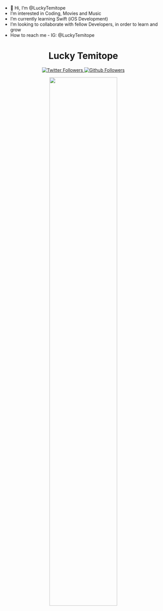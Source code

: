 - 👋 Hi, I’m @LuckyTemitope
- I’m interested in Coding, Movies and Music
- I’m currently learning Swift (iOS Development)
- I’m looking to collaborate with fellow Developers, in order to learn and grow
- How to reach me - IG: @LuckyTemitope

<h1 align="center" > Lucky Temitope </h1>
<p align="center">
  <a href="https://twitter.com/losunbiyi" target="_blank">
    <img src="https://img.shields.io/twitter/follow/kdsgyt?label=Follow&logo=twitter&style=for-the-badge"  alt="Twitter Followers" />
  </a>
  <a href="https://github.com/LuckyTemitope" target="_blank">
    <img src="https://img.shields.io/github/followers/kdsgyt?label=Follow&logo=github&style=for-the-badge"  alt="Github Followers" />
  </a>
<!--   <a href="https://twitch.com/kdsgcodes" target="_blank">
    <img src="https://img.shields.io/twitch/status/kdsgcodes?style=for-the-badge&logo=twitch"  alt="twitch Followers" />
  </a>
  -->
</p>
<p align="center">
  <img width="65%" src="https://github-readme-stats.vercel.app/api?username=luckytemitope&&show_icons=true&theme=dracula" />
</p>

<!---
LuckyTemitope/LuckyTemitope is a ✨ special ✨ repository because its `README.md` (this file) appears on your GitHub profile.
You can click the Preview link to take a look at your changes.
--->
